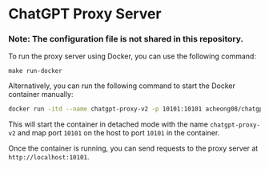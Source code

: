 # ChatGPT Proxy Server

### Note: The configuration file is not shared in this repository.

To run the proxy server using Docker, you can use the following command:

`make run-docker`

Alternatively, you can run the following command to start the Docker container manually:

```bash
docker run -itd --name chatgpt-proxy-v2 -p 10101:10101 acheong08/chatgpt-proxy-v2
```
This will start the container in detached mode with the name `chatgpt-proxy-v2` and map port `10101` on the host to port `10101` in the container.

Once the container is running, you can send requests to the proxy server at `http://localhost:10101`.
